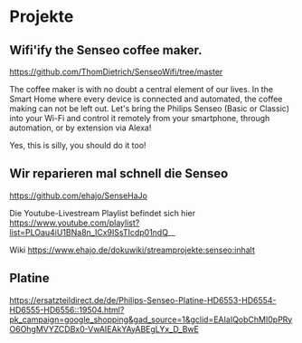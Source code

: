 # Projekte
## Wifi'ify the Senseo coffee maker.
https://github.com/ThomDietrich/SenseoWifi/tree/master

The coffee maker is with no doubt a central element of our lives. In the Smart Home where every device is connected and automated, the coffee making can not be left out. Let's bring the Philips Senseo (Basic or Classic) into your Wi-Fi and control it remotely from your smartphone, through automation, or by extension via Alexa!

Yes, this is silly, you should do it too!

##  Wir reparieren mal schnell die Senseo
https://github.com/ehajo/SenseHaJo

Die Youtube-Livestream Playlist befindet sich hier
https://www.youtube.com/playlist?list=PLOau4iU1BNa8n_ICx9ISsTIcdp01ndQ__

Wiki
https://www.ehajo.de/dokuwiki/streamprojekte:senseo:inhalt

## Platine
https://ersatzteildirect.de/de/Philips-Senseo-Platine-HD6553-HD6554-HD6555-HD6556::19504.html?pk_campaign=google_shopping&gad_source=1&gclid=EAIaIQobChMI0pPRyO6OhgMVYZCDBx0-VwAIEAkYAyABEgLYx_D_BwE